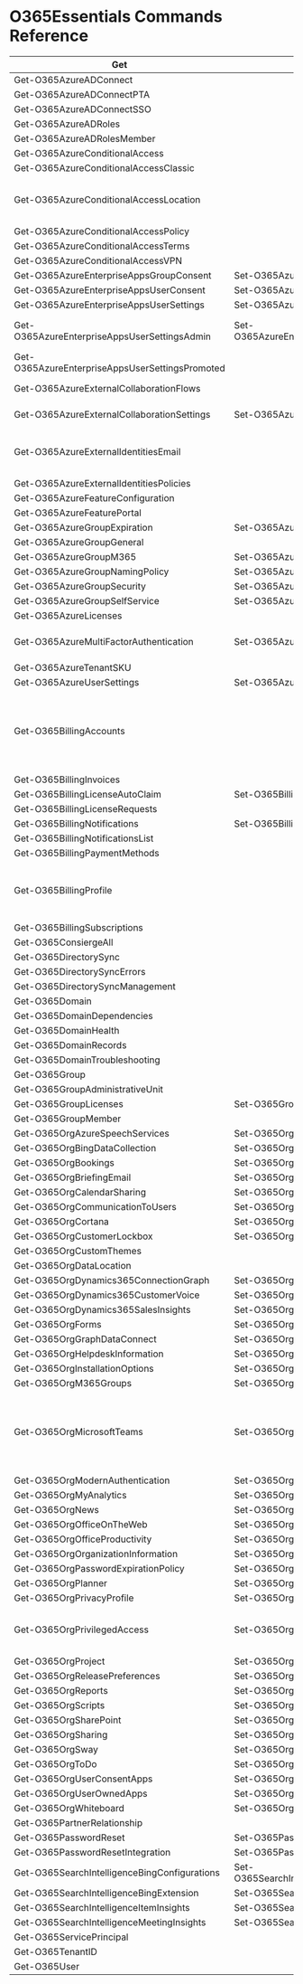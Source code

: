 ﻿# O365Essentials Commands Reference

| Get                                             | Set                                          |                                                             |
| ----------------------------------------------- | -------------------------------------------- | ----------------------------------------------------------- |
| Get-O365AzureADConnect                          |                                              |                                                             |
| Get-O365AzureADConnectPTA                       |                                              |                                                             |
| Get-O365AzureADConnectSSO                       |                                              |                                                             |
| Get-O365AzureADRoles                            |                                              |                                                             |
| Get-O365AzureADRolesMember                      |                                              |                                                             |
| Get-O365AzureConditionalAccess                  |                                              |                                                             |
| Get-O365AzureConditionalAccessClassic           |                                              |                                                             |
| Get-O365AzureConditionalAccessLocation          |                                              | Missing scopes in Graph API calls                           |
| Get-O365AzureConditionalAccessPolicy            |                                              |                                                             |
| Get-O365AzureConditionalAccessTerms             |                                              |                                                             |
| Get-O365AzureConditionalAccessVPN               |                                              |                                                             |
| Get-O365AzureEnterpriseAppsGroupConsent         | Set-O365AzureEnterpriseAppsGroupConsent      |                                                             |
| Get-O365AzureEnterpriseAppsUserConsent          | Set-O365AzureEnterpriseAppsUserConsent       |                                                             |
| Get-O365AzureEnterpriseAppsUserSettings         | Set-O365AzureEnterpriseAppsUserSettings      |                                                             |
| Get-O365AzureEnterpriseAppsUserSettingsAdmin    | Set-O365AzureEnterpriseAppsUserSettingsAdmin | Set cmd not working                                         |
| Get-O365AzureEnterpriseAppsUserSettingsPromoted |                                              |                                                             |
| Get-O365AzureExternalCollaborationFlows         |                                              | Not working                                                            |
| Get-O365AzureExternalCollaborationSettings      | Set-O365AzureExternalCollaborationSettings   | Not working                                                 |
| Get-O365AzureExternalIdentitiesEmail            |                                              | Missing scopes in Graph API calls                           |
| Get-O365AzureExternalIdentitiesPolicies         |                                              |                                                             |
| Get-O365AzureFeatureConfiguration               |                                              |                                                             |
| Get-O365AzureFeaturePortal                      |                                              |                                                             |
| Get-O365AzureGroupExpiration                    | Set-O365AzureGroupExpiration                 |                                                             |
| Get-O365AzureGroupGeneral                       |                                              |                                                             |
| Get-O365AzureGroupM365                          | Set-O365AzureGroupM365                       |                                                             |
| Get-O365AzureGroupNamingPolicy                  | Set-O365AzureGroupNamingPolicy               |                                                             |
| Get-O365AzureGroupSecurity                      | Set-O365AzureGroupSecurity                   |                                                             |
| Get-O365AzureGroupSelfService                   | Set-O365AzureGroupSelfService                |                                                             |
| Get-O365AzureLicenses                           |                                              |                                                             |
| Get-O365AzureMultiFactorAuthentication          | Set-O365AzureMultiFactorAuthentication       | Set cmd not working                                                             |
| Get-O365AzureTenantSKU                          |                                              |                                                             |
| Get-O365AzureUserSettings                       | Set-O365AzureUserSettings                    |                                                             |
| Get-O365BillingAccounts                         |                                              | Doesn't work, probably missing parameters such as accountid |
| Get-O365BillingInvoices                         |                                              |                                                             |
| Get-O365BillingLicenseAutoClaim                 | Set-O365BillingLicenseAutoClaim              |                                                             |
| Get-O365BillingLicenseRequests                  |                                              |                                                             |
| Get-O365BillingNotifications                    | Set-O365BillingNotifications                 |                                                             |
| Get-O365BillingNotificationsList                |                                              |                                                             |
| Get-O365BillingPaymentMethods                   |                                              |                                                             |
| Get-O365BillingProfile                          |                                              | Doesn't work, wrong URL, no data to test                    |
| Get-O365BillingSubscriptions                    |                                              |                                                             |
| Get-O365ConsiergeAll                            |                                              |                                                             |
| Get-O365DirectorySync                           |                                              |                                                             |
| Get-O365DirectorySyncErrors                     |                                              |                                                             |
| Get-O365DirectorySyncManagement                 |                                              |                                                             |
| Get-O365Domain                                  |                                              |                                                             |
| Get-O365DomainDependencies                      |                                              |                                                             |
| Get-O365DomainHealth                            |                                              |                                                             |
| Get-O365DomainRecords                           |                                              |                                                             |
| Get-O365DomainTroubleshooting                   |                                              |                                                             |
| Get-O365Group                                   |                                              |                                                             |
| Get-O365GroupAdministrativeUnit                 |                                              |                                                             |
| Get-O365GroupLicenses                           | Set-O365GroupLicenses                        |                                                             |
| Get-O365GroupMember                             |                                              |                                                             |
| Get-O365OrgAzureSpeechServices                  | Set-O365OrgAzureSpeechServices               |                                                             |
| Get-O365OrgBingDataCollection                   | Set-O365OrgBingDataCollection                |                                                             |
| Get-O365OrgBookings                             | Set-O365OrgBookings                          |                                                             |
| Get-O365OrgBriefingEmail                        | Set-O365OrgBriefingEmail                     |                                                             |
| Get-O365OrgCalendarSharing                      | Set-O365OrgCalendarSharing                   |                                                             |
| Get-O365OrgCommunicationToUsers                 | Set-O365OrgCommunicationToUsers              |                                                             |
| Get-O365OrgCortana                              | Set-O365OrgCortana                           |                                                             |
| Get-O365OrgCustomerLockbox                      | Set-O365OrgCustomerLockbox                   |                                                             |
| Get-O365OrgCustomThemes                         |                                              |                                                             |
| Get-O365OrgDataLocation                         |                                              |                                                             |
| Get-O365OrgDynamics365ConnectionGraph           | Set-O365OrgDynamics365ConnectionGraph        |                                                             |
| Get-O365OrgDynamics365CustomerVoice             | Set-O365OrgDynamics365CustomerVoice          |                                                             |
| Get-O365OrgDynamics365SalesInsights             | Set-O365OrgDynamics365SalesInsights          |                                                             |
| Get-O365OrgForms                                | Set-O365OrgForms                             |                                                             |
| Get-O365OrgGraphDataConnect                     | Set-O365OrgGraphDataConnect                  |                                                             |
| Get-O365OrgHelpdeskInformation                  | Set-O365OrgHelpdeskInformation               |                                                             |
| Get-O365OrgInstallationOptions                  | Set-O365OrgInstallationOptions               |                                                             |
| Get-O365OrgM365Groups                           | Set-O365OrgM365Groups                        |                                                             |
| Get-O365OrgMicrosoftTeams                       | Set-O365OrgMicrosoftTeams                    | Set command not working - 100-500 nested properties         |
| Get-O365OrgModernAuthentication                 | Set-O365OrgModernAuthentication              |                                                             |
| Get-O365OrgMyAnalytics                          | Set-O365OrgMyAnalytics                       |                                                             |
| Get-O365OrgNews                                 | Set-O365OrgNews                              |                                                             |
| Get-O365OrgOfficeOnTheWeb                       | Set-O365OrgOfficeOnTheWeb                    |                                                             |
| Get-O365OrgOfficeProductivity                   | Set-O365OrgOfficeProductivity                |                                                             |
| Get-O365OrgOrganizationInformation              | Set-O365OrgOrganizationInformation           |                                                             |
| Get-O365OrgPasswordExpirationPolicy             | Set-O365OrgPasswordExpirationPolicy          |                                                             |
| Get-O365OrgPlanner                              | Set-O365OrgPlanner                           |                                                             |
| Get-O365OrgPrivacyProfile                       | Set-O365OrgPrivacyProfile                    |                                                             |
| Get-O365OrgPrivilegedAccess                     | Set-O365OrgPrivilegedAccess                  | Requires more testing on SET cmd                            |
| Get-O365OrgProject                              | Set-O365OrgProject                           |                                                             |
| Get-O365OrgReleasePreferences                   | Set-O365OrgReleasePreferences                |                                                             |
| Get-O365OrgReports                              | Set-O365OrgReports                           |                                                             |
| Get-O365OrgScripts                              | Set-O365OrgScripts                           |                                                             |
| Get-O365OrgSharePoint                           | Set-O365OrgSharePoint                        |                                                             |
| Get-O365OrgSharing                              | Set-O365OrgSharing                           |                                                             |
| Get-O365OrgSway                                 | Set-O365OrgSway                              |                                                             |
| Get-O365OrgToDo                                 | Set-O365OrgTodo                              |                                                             |
| Get-O365OrgUserConsentApps                      | Set-O365OrgUserConsentApps                   |                                                             |
| Get-O365OrgUserOwnedApps                        | Set-O365OrgUserOwnedApps                     |                                                             |
| Get-O365OrgWhiteboard                           | Set-O365OrgWhiteboard                        |                                                             |
| Get-O365PartnerRelationship                     |                                              |                                                             |
| Get-O365PasswordReset                           | Set-O365PasswordReset                        |                                                             |
| Get-O365PasswordResetIntegration                | Set-O365PasswordResetIntegration             |                                                             |
| Get-O365SearchIntelligenceBingConfigurations    | Set-O365SearchIntelligenceBingConfigurations |                                                             |
| Get-O365SearchIntelligenceBingExtension         | Set-O365SearchIntelligenceBingExtension      |                                                             |
| Get-O365SearchIntelligenceItemInsights          | Set-O365SearchIntelligenceItemInsights       |                                                             |
| Get-O365SearchIntelligenceMeetingInsights       | Set-O365SearchIntelligenceMeetingInsights    |                                                             |
| Get-O365ServicePrincipal                        |                                              |                                                             |
| Get-O365TenantID                                |                                              |                                                             |
| Get-O365User                                    |                                              |                                                             |
